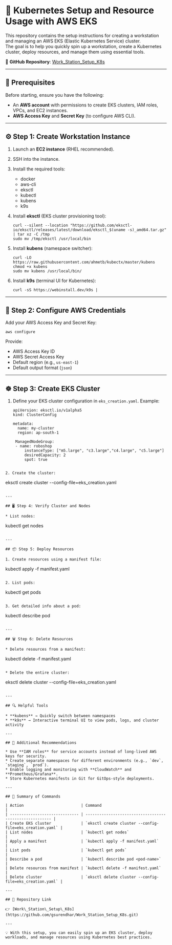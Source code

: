 # 🚀 Kubernetes Setup and Resource Usage with AWS EKS

This repository contains the setup instructions for creating a workstation and managing an AWS EKS (Elastic Kubernetes Service) cluster.  
The goal is to help you quickly spin up a workstation, create a Kubernetes cluster, deploy resources, and manage them using essential tools.  

🔗 **GitHub Repository**: [Work_Station_Setup_K8s](https://github.com/gsurendhar/Work_Station_Setup_K8s.git)

---

## 📌 Prerequisites

Before starting, ensure you have the following:

- An **AWS account** with permissions to create EKS clusters, IAM roles, VPCs, and EC2 instances.
- **AWS Access Key** and **Secret Key** (to configure AWS CLI).

---

## ⚙️ Step 1: Create Workstation Instance

1. Launch an **EC2 instance** (RHEL recommended).
2. SSH into the instance.
3. Install the required tools:
    - docker
    - aws-cli
    - eksctl
    - kubectl
    - kubens
    - k9s

4. Install **eksctl** (EKS cluster provisioning tool):

   ``` 
   curl --silent --location "https://github.com/eksctl-io/eksctl/releases/latest/download/eksctl_$(uname -s)_amd64.tar.gz" | tar xz -C /tmp
   sudo mv /tmp/eksctl /usr/local/bin
   ```

5. Install **kubens** (namespace switcher):

   ``` 
   curl -LO https://raw.githubusercontent.com/ahmetb/kubectx/master/kubens
   chmod +x kubens
   sudo mv kubens /usr/local/bin/
   ```

6. Install **k9s** (terminal UI for Kubernetes):

   ``` 
   curl -sS https://webinstall.dev/k9s |  
   ```

---

## 🔑 Step 2: Configure AWS Credentials

Add your AWS Access Key and Secret Key:

``` 
aws configure
```

Provide:

* AWS Access Key ID
* AWS Secret Access Key
* Default region (e.g., `us-east-1`)
* Default output format (`json`)

---

## ☸️ Step 3: Create EKS Cluster

1. Define your EKS cluster configuration in `eks_creation.yaml`.
   Example:

   ```  
   apiVersion: eksctl.io/v1alpha5
   kind: ClusterConfig

   metadata:
     name: my-cluster
     region: ap-south-1

    ManagedNodeGroup:
    - name: roboshop
        instanceType: ["m5.large", "c3.large","c4.large", "c5.large"]
        desiredCapacity: 2
        spot: true
```

2. Create the cluster:

```
   eksctl create cluster --config-file=eks_creation.yaml
   ```

---

## 🖥️ Step 4: Verify Cluster and Nodes

* List nodes:

  ``` 
  kubectl get nodes
  ```

---

## 📦 Step 5: Deploy Resources

1. Create resources using a manifest file:

   ``` 
   kubectl apply -f manifest.yaml
   ```

2. List pods:

   ``` 
   kubectl get pods
   ```

3. Get detailed info about a pod:

   ``` 
   kubectl describe pod <pod-name>
   ```

---

## 🗑️ Step 6: Delete Resources

* Delete resources from a manifest:

  ``` 
  kubectl delete -f manifest.yaml
  ```

* Delete the entire cluster:

  ``` 
  eksctl delete cluster --config-file=eks_creation.yaml
  ```

---

## 🔍 Helpful Tools

* **kubens** → Quickly switch between namespaces
* **k9s** → Interactive terminal UI to view pods, logs, and cluster activity

---

## 📖 Additional Recommendations

* Use **IAM roles** for service accounts instead of long-lived AWS keys for security.
* Create separate namespaces for different environments (e.g., `dev`, `staging`, `prod`).
* Enable logging and monitoring with **CloudWatch** and **Prometheus/Grafana**.
* Store Kubernetes manifests in Git for GitOps-style deployments.

---

## 📝 Summary of Commands

| Action                         | Command                                                 |
| ------------------------------ | ------------------------------------------------------- |
| Create EKS cluster             | `eksctl create cluster --config-file=eks_creation.yaml` |
| List nodes                     | `kubectl get nodes`                                     |
| Apply a manifest               | `kubectl apply -f manifest.yaml`                        |
| List pods                      | `kubectl get pods`                                      |
| Describe a pod                 | `kubectl describe pod <pod-name>`                       |
| Delete resources from manifest | `kubectl delete -f manifest.yaml`                       |
| Delete cluster                 | `eksctl delete cluster --config-file=eks_creation.yaml` |

---

## 📌 Repository Link

👉 [Work\_Station\_Setup\_K8s](https://github.com/gsurendhar/Work_Station_Setup_K8s.git)

---

💡 With this setup, you can easily spin up an EKS cluster, deploy workloads, and manage resources using Kubernetes best practices.
